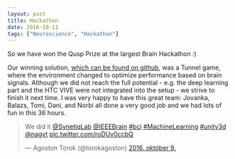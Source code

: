```yaml
---
layout: post
title: Hackathon
date: 2016-10-11
tags: ["Neuroscience", "Hackathon"]
---
```


So we have won the Qusp Prize at the largest Brain Hackathon :)

Our winning solution, [which can be found on github](https://github.com/Synetiq/ieee-brain-hackathon-2016), was a Tunnel game, where the environment changed to optimize performance based on brain signals. Although we did not reach the full potential - e.g. the deep learning part and the HTC VIVE were not integrated into the setup - we strive to finish it next time. I was very happy to have this great team: Jovanka, Balazs, Tomi, Dani, and Norbi all done a very good job and we had lots of fun in this 36 hours. 

<blockquote class="twitter-tweet" data-lang="hu"><p lang="en" dir="ltr">We did it <a href="https://twitter.com/SynetiqLab">@SynetiqLab</a> <a href="https://twitter.com/IEEEBrain">@IEEEBrain</a> <a href="https://twitter.com/hashtag/bci?src=hash">#bci</a> <a href="https://twitter.com/hashtag/MachineLearning?src=hash">#MachineLearning</a> <a href="https://twitter.com/hashtag/unity3d?src=hash">#unity3d</a> <a href="https://twitter.com/nagyt">@nagyt</a> <a href="https://t.co/roDUv0ccbQ">pic.twitter.com/roDUv0ccbQ</a></p>&mdash; Agoston Torok (@torokagoston) <a href="https://twitter.com/torokagoston/status/785191117167951872">2016. október 9.</a></blockquote>
<script async src="//platform.twitter.com/widgets.js" charset="utf-8"></script>
